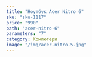 ```yaml
---
title: "Ноутбук Acer Nitro 6"
sku: "sku-1117"
price: "990"
path: "acer-nitro-6"
parameters: "7"
category: Компютери
image: "/img/acer-nitro-5.jpg"
---
```

